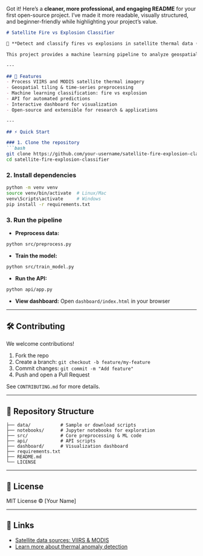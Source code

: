 Got it! Here’s a **cleaner, more professional, and engaging README** for your first open-source project. I’ve made it more readable, visually structured, and beginner-friendly while highlighting your project’s value.

````markdown
# Satellite Fire vs Explosion Classifier

🚀 **Detect and classify fires vs explosions in satellite thermal data (VIIRS/MODIS)**

This project provides a machine learning pipeline to analyze geospatial thermal time-series data from satellites, distinguishing between fires and explosions. It includes preprocessing, ML-based classification, an API for predictions, and a dashboard for visualization — all in real-time.

---

## 🌟 Features
- Process VIIRS and MODIS satellite thermal imagery
- Geospatial tiling & time-series preprocessing
- Machine learning classification: fire vs explosion
- API for automated predictions
- Interactive dashboard for visualization
- Open-source and extensible for research & applications

---

## ⚡ Quick Start

### 1. Clone the repository
```bash
git clone https://github.com/your-username/satellite-fire-explosion-classifier.git
cd satellite-fire-explosion-classifier
````

### 2. Install dependencies

```bash
python -m venv venv
source venv/bin/activate  # Linux/Mac
venv\Scripts\activate     # Windows
pip install -r requirements.txt
```

### 3. Run the pipeline

* **Preprocess data:**

```bash
python src/preprocess.py
```

* **Train the model:**

```bash
python src/train_model.py
```

* **Run the API:**

```bash
python api/app.py
```

* **View dashboard:**
  Open `dashboard/index.html` in your browser

---

## 🛠️ Contributing

We welcome contributions!

1. Fork the repo
2. Create a branch: `git checkout -b feature/my-feature`
3. Commit changes: `git commit -m "Add feature"`
4. Push and open a Pull Request

See `CONTRIBUTING.md` for more details.

---

## 📂 Repository Structure

```
├── data/           # Sample or download scripts
├── notebooks/      # Jupyter notebooks for exploration
├── src/            # Core preprocessing & ML code
├── api/            # API scripts
├── dashboard/      # Visualization dashboard
├── requirements.txt
├── README.md
└── LICENSE
```

---

## 📄 License

MIT License © \[Your Name]

---

## 🔗 Links

* [Satellite data sources: VIIRS & MODIS](https://nasa.gov)
* [Learn more about thermal anomaly detection](https://en.wikipedia.org/wiki/Fire_detection)


